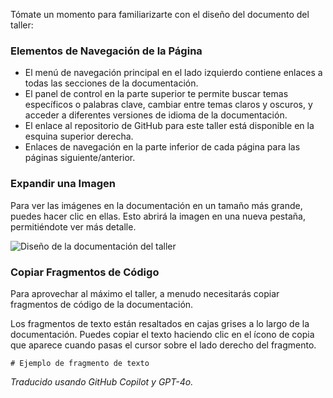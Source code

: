 Tómate un momento para familiarizarte con el diseño del documento del taller:

### Elementos de Navegación de la Página

- El menú de navegación principal en el lado izquierdo contiene enlaces a todas las secciones de la documentación.
- El panel de control en la parte superior te permite buscar temas específicos o palabras clave, cambiar entre temas claros y oscuros, y acceder a diferentes versiones de idioma de la documentación.
- El enlace al repositorio de GitHub para este taller está disponible en la esquina superior derecha.
- Enlaces de navegación en la parte inferior de cada página para las páginas siguiente/anterior.

### Expandir una Imagen

Para ver las imágenes en la documentación en un tamaño más grande, puedes hacer clic en ellas. Esto abrirá la imagen en una nueva pestaña, permitiéndote ver más detalle.

![Diseño de la documentación del taller](media/document-layout.png)

### Copiar Fragmentos de Código

Para aprovechar al máximo el taller, a menudo necesitarás copiar fragmentos de código de la documentación.

Los fragmentos de texto están resaltados en cajas grises a lo largo de la documentación. Puedes copiar el texto haciendo clic en el ícono de copia que aparece cuando pasas el cursor sobre el lado derecho del fragmento.

```text
# Ejemplo de fragmento de texto
```

*Traducido usando GitHub Copilot y GPT-4o.*
